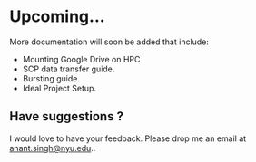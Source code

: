 # Upcoming...

More documentation will soon be added that include:

- Mounting Google Drive on HPC 
- SCP data transfer guide.
- Bursting guide.
- Ideal Project Setup.


## Have suggestions ?

I would love to have your feedback. Please drop me an email at <a href="mailto:anant.singh@nyu.edu?subject=HPC Docs!&body=Hello Anant,">anant.singh@nyu.edu</a>..